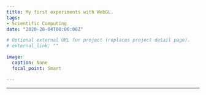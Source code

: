 ```yaml
---
title: My first experiments with WebGL.
tags:
- Scientific Computing
date: "2020-28-04T00:00:00Z"

# Optional external URL for project (replaces project detail page).
# external_link: ""

image:
  caption: None
  focal_point: Smart

---
```


<html lang="en">
  <head>
    <title>WebGL Demo</title>
    <meta charset="utf-8">
    <link rel="stylesheet" href="./webgl.css" type="text/css">
    <script src="https://cdnjs.cloudflare.com/ajax/libs/gl-matrix/2.8.1/gl-matrix-min.js"
            integrity="sha512-zhHQR0/H5SEBL3Wn6yYSaTTZej12z0hVZKOv3TwCUXT1z5qeqGcXJLLrbERYRScEDDpYIJhPC1fk31gqR783iQ=="
            crossorigin="anonymous" defer>
    </script>
    <script src="https://twgljs.org/dist/4.x/twgl-full.min.js">
    </script>
    <script type="module" src="webgl_test.js" defer>
    </script>
  </head>

  <body>
    <canvas id="glcanvas1" width="640" height="480"></canvas>
  </body>

</html>

 ---

<html lang="en">
  <head>
    <title>WebGL Demo</title>
    <meta charset="utf-8">
    <link rel="stylesheet" href="./webgl.css" type="text/css">
    <script src="https://cdnjs.cloudflare.com/ajax/libs/gl-matrix/2.8.1/gl-matrix-min.js"
            integrity="sha512-zhHQR0/H5SEBL3Wn6yYSaTTZej12z0hVZKOv3TwCUXT1z5qeqGcXJLLrbERYRScEDDpYIJhPC1fk31gqR783iQ=="
            crossorigin="anonymous" defer>
    </script>
    <script type="module" src="webgl_test2.js" defer></script>
  </head>

  <body>
    <canvas id="glcanvas2" width="640" height="480"></canvas>
  </body>

</html>
